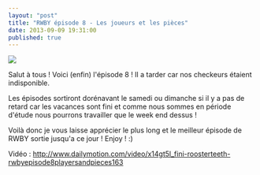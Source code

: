 ```yaml
---
layout: "post"
title: "RWBY épisode 8 - Les joueurs et les pièces"
date: 2013-09-09 19:31:00
published: true
---
```

![](http://images2.wikia.nocookie.net/__cb20130906012249/rwby/images/thumb/d/d8/Episode_8_Thumb.png/250px-Episode_8_Thumb.png)

Salut à tous ! Voici (enfin) l'épisode 8 ! Il a tarder car nos checkeurs étaient indisponible.

Les épisodes sortiront dorénavant le samedi ou dimanche si il y a pas de retard car les vacances sont fini et comme nous sommes en période d'étude nous pourrons travailler que le week end dessus !

Voilà donc je vous laisse apprécier le plus long et le meilleur épisode de RWBY sortie jusqu'a ce jour ! Enjoy ! :)

Vidéo : <http://www.dailymotion.com/video/x14gt5l_fini-roosterteeth-rwbyepisode8playersandpieces163>
